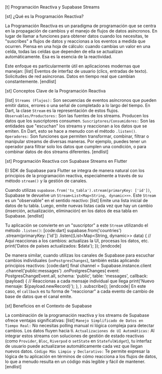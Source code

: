 [t] Programación Reactiva y Supabase Streams

[st] ¿Qué es la Programación Reactiva?

La Programación Reactiva es un paradigma de programación que se centra en la propagación de cambios y el manejo de flujos de datos asíncronos. En lugar de llamar a funciones para obtener datos cuando los necesitas, te "suscribes" a flujos de datos y reaccionas a los eventos a medida que ocurren. Piensa en una hoja de cálculo: cuando cambias un valor en una celda, todas las celdas que dependen de ella se actualizan automáticamente. Esa es la esencia de la reactividad.

Este enfoque es particularmente útil en aplicaciones modernas que manejan:
[list]
Eventos de interfaz de usuario (clics, entradas de texto).
Solicitudes de red asíncronas.
Datos en tiempo real que cambian constantemente.
[endlist]

[st] Conceptos Clave de la Programación Reactiva

[list]
`Streams (Flujos):` Son secuencias de eventos asíncronos que pueden emitir datos, errores o una señal de completado a lo largo del tiempo. En Dart, la clase `Stream` es la representación de estos flujos.
`Observables/Productores:` Son las fuentes de los streams. Producen los datos que los suscriptores consumen.
`Suscriptores/Consumidores:` Son las entidades que "escuchan" los streams y reaccionan a los datos que se emiten. En Dart, esto se hace a menudo con el método `.listen()`.
`Operadores:` Son funciones que permiten transformar, combinar, filtrar o manipular streams de diversas maneras. Por ejemplo, puedes tener un operador para filtrar solo los datos que cumplen una condición, o para combinar datos de dos streams diferentes.
[endlist]

[st] Programación Reactiva con Supabase Streams en Flutter

El SDK de Supabase para Flutter se integra de manera natural con los principios de la programación reactiva, especialmente a través de su método `stream()` y la gestión de canales.

Cuando utilizas `supabase.from('tu_tabla').stream(primaryKey: ['id'])`, Supabase te devuelve un `Stream<List<Map<String, dynamic>>>`. Este `Stream` es un "observable" en el sentido reactivo:
[list]
Emite una lista inicial de datos de tu tabla.
Luego, emite nuevas listas cada vez que hay un cambio (inserción, actualización, eliminación) en los datos de esa tabla en Supabase.
[endlist]

Tu aplicación se convierte en un "suscriptor" a este `Stream` utilizando el método `.listen()`:
[code:dart]
supabase.from('countries')
  .stream(primaryKey: ['id'])
  .listen((List<Map<String, dynamic>> data) {
  // Aquí reaccionas a los cambios: actualizas la UI, procesas los datos, etc.
  print('Datos de países actualizados: $data');
});
[endcode]

De manera similar, cuando utilizas los canales de Supabase para escuchar cambios individuales (`onPostgresChanges`), también estás aplicando principios reactivos:
[code:dart]
final channel = Supabase.instance.client
    .channel('public:messages')
    .onPostgresChanges(
      event: PostgresChangeEvent.all,
      schema: 'public',
      table: 'messages',
      callback: (payload) {
        // Reaccionas a cada mensaje individual que llega
        print('Nuevo mensaje: ${payload.newRecord}');
      },
    )
    .subscribe();
[endcode]
En este caso, el `callback` es tu forma de "reaccionar" a cada evento de cambio de base de datos que el canal emite.

[st] Beneficios en el Contexto de Supabase

La combinación de la programación reactiva y los streams de Supabase ofrece ventajas significativas:
[list]
`Manejo Simplificado de Datos en Tiempo Real:` No necesitas polling manual ni lógica compleja para detectar cambios. Los datos fluyen hacia ti.
`Actualizaciones de UI Automáticas:` Al integrar estos streams con soluciones de gestión de estado reactivas (como `Provider`, `Bloc`, `Riverpod` o `setState` en `StatefulWidget`), tu interfaz de usuario puede actualizarse automáticamente cada vez que llegan nuevos datos.
`Código Más Limpio y Declarativo:` Te permite expresar la lógica de tu aplicación en términos de cómo reacciona a los flujos de datos, lo que a menudo resulta en un código más legible y fácil de mantener.
[endlist]
